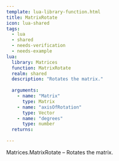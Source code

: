 ```yaml
---
template: lua-library-function.html
title: MatrixRotate
icon: lua-shared
tags:
  - lua
  - shared
  - needs-verification
  - needs-example
lua:
  library: Matrices
  function: MatrixRotate
  realm: shared
  description: "Rotates the matrix."
  
  arguments:
    - name: "Matrix"
      type: Matrix
    - name: "axisOfRotation"
      type: Vector
    - name: "degrees"
      type: number
  returns:
    
---
```


<div class="lua__search__keywords">
Matrices.MatrixRotate &#x2013; Rotates the matrix.
</div>
